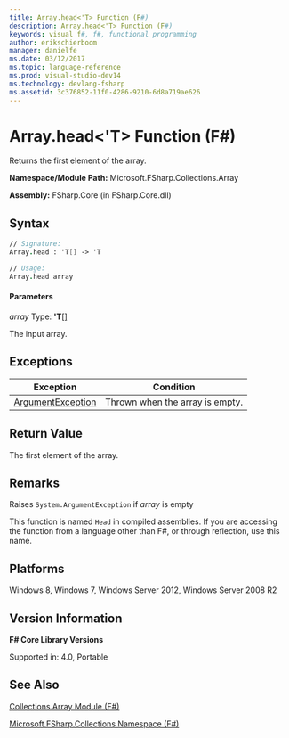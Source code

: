 ```yaml
---
title: Array.head<'T> Function (F#)
description: Array.head<'T> Function (F#)
keywords: visual f#, f#, functional programming
author: erikschierboom
manager: danielfe
ms.date: 03/12/2017
ms.topic: language-reference
ms.prod: visual-studio-dev14
ms.technology: devlang-fsharp
ms.assetid: 3c376852-11f0-4286-9210-6d8a719ae626
---
```


# Array.head<'T> Function (F#)

Returns the first element of the array.

**Namespace/Module Path:** Microsoft.FSharp.Collections.Array

**Assembly:** FSharp.Core (in FSharp.Core.dll)


## Syntax

```fsharp
// Signature:
Array.head : 'T[] -> 'T

// Usage:
Array.head array
```

#### Parameters
*array*
Type: **'T**[[]](https://msdn.microsoft.com/library/def20292-9aae-4596-9275-b94e594f8493)


The input array.

## Exceptions

|Exception|Condition|
|----|----|
|[ArgumentException](https://msdn.microsoft.com/library/system.argumentexception.aspx)|Thrown when the array is empty.|

## Return Value

The first element of the array.

## Remarks
Raises `System.ArgumentException` if *array* is empty

This function is named `Head` in compiled assemblies. If you are accessing the function from a language other than F#, or through reflection, use this name.

## Platforms
Windows 8, Windows 7, Windows Server 2012, Windows Server 2008 R2


## Version Information
**F# Core Library Versions**

Supported in: 4.0, Portable


## See Also
[Collections.Array Module &#40;F&#35;&#41;](Collections.Array-Module-%5BFSharp%5D.md)

[Microsoft.FSharp.Collections Namespace &#40;F&#35;&#41;](Microsoft.FSharp.Collections-Namespace-%5BFSharp%5D.md)